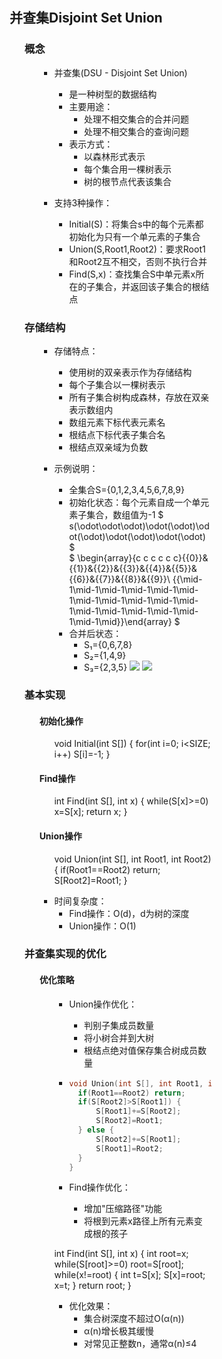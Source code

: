 <div style="float: left; width: 64%; padding: 1%;">
    
    
## 并查集Disjoint Set Union  

<ul>

### 概念

<ul>

- 并查集(DSU - Disjoint Set Union)
  - 是一种树型的数据结构
  - 主要用途：
    - 处理不相交集合的合并问题
    - 处理不相交集合的查询问题
  - 表示方式：
    - 以森林形式表示
    - 每个集合用一棵树表示
    - 树的根节点代表该集合
  
- 支持3种操作：
  - Initial(S)：将集合s中的每个元素都初始化为只有一个单元素的子集合
  - Union(S,Root1,Root2)：要求Root1和Root2互不相交，否则不执行合并
  - Find(S,x)：查找集合S中单元素x所在的子集合，并返回该子集合的根结点

</ul>

### 存储结构

<ul>

- 存储特点：
  - 使用树的双亲表示作为存储结构
  - 每个子集合以一棵树表示
  - 所有子集合树构成森林，存放在双亲表示数组内
  - 数组元素下标代表元素名
  - 根结点下标代表子集合名
  - 根结点双亲域为负数

- 示例说明：
  - 全集合S={0,1,2,3,4,5,6,7,8,9}
  - 初始化状态：每个元素自成一个单元素子集合，数组值为-1
  $
  s(\odot\odot\odot)\odot(\odot)\odot(\odot)\odot(\odot)\odot(\odot)
  $  
  $
  \begin{array}{c c c c c c}{{0}}&{{1}}&{{2}}&{{3}}&{{4}}&{{5}}&{{6}}&{{7}}&{{8}}&{{9}}\\ {{\mid-1\mid-1\mid-1\mid-1\mid-1\mid-1\mid-1\mid-1\mid-1\mid-1\mid-1\mid-1\mid-1\mid-1\mid-1\mid-1\mid-1\mid}}\end{array}
  $  
  - 合并后状态：
    - S₁={0,6,7,8}
    - S₂={1,4,9}
    - S₃={2,3,5}
    ![](https://cdn-mineru.openxlab.org.cn/model-mineru/prod/976fcd63eca493385976fd301e1a61e3edcd3c536650dac7f9a30aab44ed41e1.jpg)
    ![](https://cdn-mineru.openxlab.org.cn/model-mineru/prod/5aac5c13895f1d4c8124a715052fb3f5ae623c11d1fa4e7e3de6ae02a965ce4c.jpg)

</ul>

### 基本实现

<ul>

#### 初始化操作

<ul>

void Initial(int S[]) {
    for(int i=0; i<SIZE; i++)
        S[i]=-1;
}

</ul>

#### Find操作

<ul>

int Find(int S[], int x) {
    while(S[x]>=0)
        x=S[x];
    return x;
}

</ul>

#### Union操作

<ul>

void Union(int S[], int Root1, int Root2) {
    if(Root1==Root2) return;
    S[Root2]=Root1;
}

</ul>

- 时间复杂度：
  - Find操作：O(d)，d为树的深度
  - Union操作：O(1)

</ul>

### 并查集实现的优化

<ul>

#### 优化策略

<ul>

- Union操作优化：
  - 判别子集成员数量
  - 将小树合并到大树
  - 根结点绝对值保存集合树成员数量

- ```C 
  void Union(int S[], int Root1, int Root2) {
    if(Root1==Root2) return;
    if(S[Root2]>S[Root1]) {
        S[Root1]+=S[Root2];
        S[Root2]=Root1;
    } else {
        S[Root2]+=S[Root1];
        S[Root1]=Root2;
    }
  }
  ```

- Find操作优化：
  - 增加"压缩路径"功能
  - 将根到元素x路径上所有元素变成根的孩子

int Find(int S[], int x) {
    int root=x;
    while(S[root]>=0)
        root=S[root];
    while(x!=root) {
        int t=S[x];
        S[x]=root;
        x=t;
    }
    return root;
}

- 优化效果：
  - 集合树深度不超过O(α(n))
  - α(n)增长极其缓慢
  - 对常见正整数n，通常α(n)≤4

</ul>
</ul>
</ul>

</div>
<div style="float: right; width: 26%; padding: 1%;">

</div>
<div style="clear: both;"></div>
